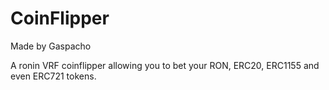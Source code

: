 # CoinFlipper

Made by Gaspacho

A ronin VRF coinflipper allowing you to bet your RON, ERC20, ERC1155 and even ERC721 tokens.
